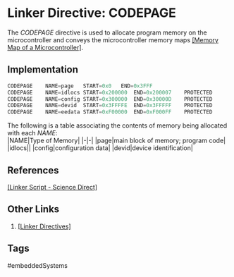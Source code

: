 # Linker Directive: CODEPAGE

The *CODEPAGE* directive is used to allocate program memory on the microcontroller and conveys the microcontroller memory maps [\[Memory Map of a Microcontroller\]](../202202101936).  

## Implementation
```c
CODEPAGE	NAME=page	START=0x0	END=0x3FFF	
CODEPAGE	NAME=idlocs	START=0x200000	END=0x200007	PROTECTED	
CODEPAGE	NAME=config	START=0x300000	END=0x30000D	PROTECTED	
CODEPAGE	NAME=devid	START=0x3FFFFE	END=0x3FFFFF	PROTECTED	
CODEPAGE	NAME=eedata	START=0xF00000	END=0xF000FF	PROTECTED	
```

The following is a table associating the contents of memory being allocated with each *NAME*:  
|NAME|Type of Memory|
|-|-|
|page|main block of memory; program code|
|idlocs||
|config|configuration data|
|devid|device identification|


## References
[\[Linker Script - Science Direct\]](https://www.sciencedirect.com/topics/engineering/linker-script)  

## Other Links
1. [\[Linker Directives\]](../202202120014)  
## Tags
#embeddedSystems
